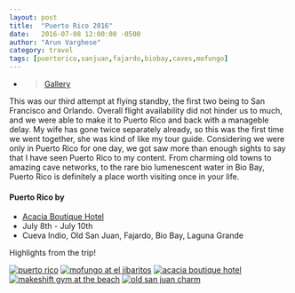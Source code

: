 ```yaml
---
layout: post
title:  "Puerto Rico 2016"
date:   2016-07-08 12:00:00 -0500
author: "Arun Varghese"
category: travel
tags: [puertorico,sanjuan,fajardo,biobay,caves,mofungo]
---
```


+ > [Gallery](http://imgur.com/a/CWr4t)

This was our third attempt at flying standby, the first two being to San Francisco and Orlando. Overall flight availability did not hinder us to much, and we were able to make it to Puerto Rico and back with a manageble delay. My wife has gone twice separately already, so this was the first time we went together, she was kind of like my tour guide. Considering we were only in Puerto Rico for one day, we got saw more than enough sights to say that I have seen Puerto Rico to my content. From charming old towns to amazing cave networks, to the rare bio lumenescent water in Bio Bay, Puerto Rico is definitely a place worth visiting once in your life.

#### Puerto Rico by <i class="fa fa-fw fa-plane"></i> 
+ <i class="fa fa-fw fa-bed"></i> [Acacia Boutique Hotel](http://acaciaboutiquehotel.com/)
+ <i class="fa fa-fw fa-calendar"></i> July 8th - July 10th
+ <i class="fa fa-fw fa-map-marker"></i> Cueva Indio, Old San Juan, Fajardo, Bio Bay, Laguna Grande

Highlights from the trip!

<div class="img-container">
	<a target="_blank" href="http://i.imgur.com/R1KRe85.jpg"><img class="img-travel" src="http://i.imgur.com/R1KRe85h.jpg" alt
	="puerto rico"/></a>
	<a target="_blank" href="http://i.imgur.com/HXRkTej.jpg"><img class="img-travel" src="http://i.imgur.com/HXRkTejh.jpg" alt="mofungo at el jibaritos"/></a>
	<a target="_blank" href="http://i.imgur.com/nXpu77o.jpg"><img class="img-travel" src="http://i.imgur.com/nXpu77oh.jpg" alt="acacia boutique hotel"/></a>
	<a target="_blank" href="http://i.imgur.com/4XeJnyk.jpg"><img class="img-travel" src="http://i.imgur.com/4XeJnyk.jpg" alt="makeshift gym at the beach"/></a>
	<a target="_blank" href="http://i.imgur.com/T6PhmXy.jpg"><img class="img-travel" src="http://i.imgur.com/T6PhmXyh.jpg" alt="old san juan charm"/></a>
</div>





